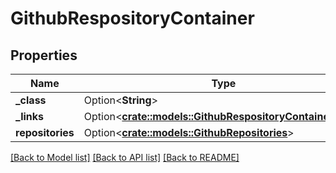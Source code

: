 # GithubRespositoryContainer

## Properties

Name | Type | Description | Notes
------------ | ------------- | ------------- | -------------
**_class** | Option<**String**> |  | [optional]
**_links** | Option<[**crate::models::GithubRespositoryContainerlinks**](GithubRespositoryContainerlinks.md)> |  | [optional]
**repositories** | Option<[**crate::models::GithubRepositories**](GithubRepositories.md)> |  | [optional]

[[Back to Model list]](../README.md#documentation-for-models) [[Back to API list]](../README.md#documentation-for-api-endpoints) [[Back to README]](../README.md)


